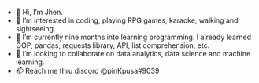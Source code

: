 - 👋 Hi, I’m Jhen.
- 👀 I’m interested in coding, playing RPG games, karaoke, walking and sightseeing.
- 🌱 I’m currently nine months into learning programming. I already learned OOP, pandas, requests library, API, list comprehension, etc.
- 💞️ I’m looking to collaborate on data analytics, data science and machine learning.
- 📫 Reach me thru discord @pinKpusa#9039

<!---
Jhenda2022/Jhenda2022 is a ✨ special ✨ repository because its `README.md` (this file) appears on your GitHub profile.
You can click the Preview link to take a look at your changes.
--->

